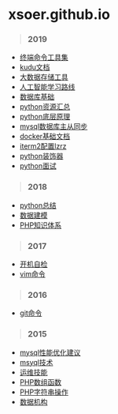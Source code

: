 # xsoer.github.io

> ### 2019

* [终端命令工具集](2019/04-22-终端命令工具集.md)
* [kudu文档](2019/04-15-kudu文档.md)
* [大数据存储工具](2019/04-11-大数据存储工具.md)
* [人工智能学习路线](2019/04-09-人工智能学习路径.md)
* [数据库基础](2019/03-10-数据库基础.md)
* [python资源汇总](2019/03-10-python资源汇总.md)
* [python底层原理](2019/03-10-python底层原理.md)
* [mysql数据库主从同步](2019/03-10-mysql数据库主从同步.md)
* [docker基础文档](2019/03-10-docker基础文档.md)
* [iterm2配置lzrz](2019/03-09-iterm2配置lzrz.md)
* [python装饰器](2019/03-08-python装饰器.md)
* [python面试](2019/02-10-python面试.md)

> ### 2018

* [python总结](2018/12-02-python总结.md) 
* [数据建模](2018/08-12-数据建模.md) 
* [PHP知识体系](2018/03-02-PHP知识体系.md) 

> ### 2017

* [开机自检](2017/09-28-开机自检.md)
* [vim命令](2017/03-12-vim命令.md)

> ### 2016

* [git命令](2016/12-24-git命令.md)

> ### 2015

* [mysql性能优化建议](2015/12-28-mysql性能优化建议.md)
* [msyql技术](2015/10-12-mysql技术.md)
* [运维技能](2015/10-01-运维技能.md)
* [PHP数组函数](2015/07-05-php数组函数.md)
* [PHP字符串操作](2015/06-12-php字符串操作.md)
* [数据机构](2015/03-10-数据结构.md)
